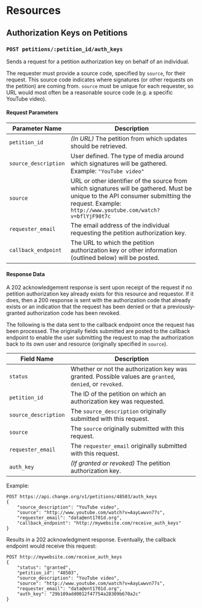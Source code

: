 # Resources

## Authorization Keys on Petitions

### `POST petitions/:petition_id/auth_keys`

Sends a request for a petition authorization key on behalf of an individual.

The requester must provide a source code, specified by `source`, for their 
request. This source code indicates where signatures (or other requests on the 
petition) are coming from. `source` must be unique for each requester, so URL 
would most often be a reasonable source code (e.g. a specific YouTube video).

#### Request Parameters
<table>
    <thead>
        <th>Parameter Name</th>
        <th>Description</th>
    </thead>
    <tbody>
        <tr>
            <td><code>petition_id</code></td>
            <td>
                <em>(In URL)</em> The petition from which updates should be 
                retrieved.
            </td>
        </tr>
        <tr>
            <td><code>source_description</code></td>
            <td>
                User defined. The type of media around which signatures will be 
                gathered. Example: <code>"YouTube video"</code>
            </td>
        </tr>
        <tr>
            <td><code>source</code></td>
            <td>
                URL or other identifier of the source from which signatures will
                be gathered. Must be unique to the API consumer submitting the 
                request. Example: 
                <code>http://www.youtube.com/watch?v=bflYjF90t7c</code>
            </td>
        </tr>
        <tr>
            <td><code>requester_email</code></td>
            <td>
                The email address of the individual requesting the petition 
                authorization key.
            </td>
        </tr>
        <tr>
            <td><code>callback_endpoint</code></td>
            <td>
                The URL to which the petition authorization key or other 
                information (outlined below) will be posted.
            </td>
        </tr>
    </tbody>
</table>

#### Response Data

A 202 acknowledgement response is sent upon receipt of the request if no 
petition authorization key already exists for this resource and requestor. If it 
does, then a 200 response is sent with the authorization code that already 
exists or an indication that the request has been denied or that a 
previously-granted authorization code has been revoked. 

The following is the data sent to the callback endpoint once the request has 
been processed. The originally fields submitted are posted to the callback 
endpoint to enable the user submitting the request to map the authorization back 
to its own user and resource (originally specified in `source`).

<table>
    <thead>
        <th>Field Name</th>
        <th>Description</th>
    </thead>
    <tbody>
        <tr>
            <td><code>status</code></td>
            <td>
                Whether or not the authorization key was granted. Possible 
                values are <code>granted</code>, <code>denied</code>, or 
                <code>revoked</code>.
            </td>
        </tr>
        <tr>
            <td><code>petition_id</code></td>
            <td>
                The ID of the petition on which an authorization key was 
                requested.
            </td>
        </tr>
        <tr>
            <td><code>source_description</code></td>
            <td>
                The <code>source_description</code> originally submitted with 
                this request.
            </td>
        </tr>
        <tr>
            <td><code>source</code></td>
            <td>
                The <code>source</code> originally submitted with this request.
            </td>
        </tr>
        <tr>
            <td><code>requester_email</code></td>
            <td>
                The <code>requester_email</code> originally submitted with this
                request.
            </td>
        </tr>
        <tr>
            <td><code>auth_key</code></td>
            <td>
                <em>(If granted or revoked)</em> The petition authorization key.
            </td>
        </tr>
    </tbody>
</table>

Example:

    POST https://api.change.org/v1/petitions/48503/auth_keys    
    {
        "source_description": "YouTube video",
        "source": "http://www.youtube.com/watch?v=AayLwwvn77s",
        "requester_email": "data@ent1701d.org",
        "callback_endpoint": "http://mywebsite.com/receive_auth_keys"
    }

Results in a 202 acknowledgment response. Eventually, the callback endpoint 
would receive this request:

    POST http://mywebsite.com/receive_auth_keys
    {
        "status": "granted",
        "petition_id": "48503",
        "source_description": "YouTube video",
        "source": "http://www.youtube.com/watch?v=AayLwwvn77s",
        "requester_email": "data@ent1701d.org",
        "auth_key": "29b109add0012f47754a28309b670a2c"
    }
